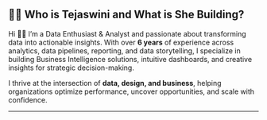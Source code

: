 ## 👩‍💻 Who is Tejaswini and What is She Building? 

Hi 👋🏼 I’m a Data Enthusiast & Analyst and passionate about transforming data into actionable insights. With over **6 years** of experience across analytics, data pipelines, reporting, and data storytelling, I specialize in building Business Intelligence solutions, intuitive dashboards, and creative insights for strategic decision-making.

I thrive at the intersection of **data, design, and business**, helping organizations optimize performance, uncover opportunities, and scale with confidence.

---




